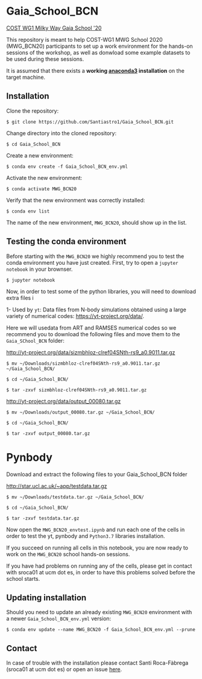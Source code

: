 # Gaia_School_BCN

[COST WG1 Milky Way Gaia School '20](https://indico.icc.ub.edu/event/52/)

This repository is meant to help COST-WG1 MWG School 2020 (MWG_BCN20) participants to set up a work environment for the hands-on sessions of the workshop, as well as donwload some example datasets to be used during these sessions. 

It is assumed that there exists a **working [anaconda3](https://www.anaconda.com/distribution/) installation** on the target machine. 

## Installation

Clone the repository:

```console
$ git clone https://github.com/Santiastro1/Gaia_School_BCN.git
```

Change directory into the cloned repository:

```console
$ cd Gaia_School_BCN
```
Create a new environment:

```console
$ conda env create -f Gaia_School_BCN_env.yml
```
Activate the new environment:

```console
$ conda activate MWG_BCN20
```
Verify that the new environment was correctly installed:

```console
$ conda env list
```
The name of the new environment, ```MWG_BCN20```, should show up in the list. 

## Testing the conda environment

Before starting with the ```MWG_BCN20``` we highly recommend you to test the conda environment you have just created. 
First, try to open a ```jupyter notebook``` in your brownser.

```console
$ jupyter notebook
```

Now, in order to test some of the python libraries, you will need to download extra files i

1- Used by ```yt```: Data files from N-body simulations obtained using a large variety of numerical codes: https://yt-project.org/data/.

Here we will usedata from ART and RAMSES numerical codes so we recommend you to download the following files and move them to the ```Gaia_SChool_BCN``` folder:

http://yt-project.org/data/sizmbhloz-clref04SNth-rs9_a0.9011.tar.gz

```console
$ mv ~/Downloads/sizmbhloz-clref04SNth-rs9_a0.9011.tar.gz ~/Gaia_School_BCN/
```

```console
$ cd ~/Gaia_School_BCN/
```

```console
$ tar -zxvf sizmbhloz-clref04SNth-rs9_a0.9011.tar.gz
```

http://yt-project.org/data/output_00080.tar.gz

```console
$ mv ~/Downloads/output_00080.tar.gz ~/Gaia_School_BCN/
```

```console
$ cd ~/Gaia_School_BCN/
```

```console
$ tar -zxvf output_00080.tar.gz
```

# Pynbody

Download and extract the following files to your Gaia_School_BCN folder

http://star.ucl.ac.uk/~app/testdata.tar.gz

```console
$ mv ~/Downloads/testdata.tar.gz ~/Gaia_School_BCN/
```

```console
$ cd ~/Gaia_School_BCN/
```

```console
$ tar -zxvf testdata.tar.gz
```

Now open the ```MWG_BCN20_envtest.ipynb``` and run each one of the cells in order to test the yt, pynbody and ```Python3.7``` libraries installation.

If you succeed on running all cells in this notebook, you are now ready to work on the ```MWG_BCN20``` school hands-on sessions.

If you have had problems on running any of the cells, please get in contact with sroca01 at ucm dot es, in order to have this problems solved before the school starts.

## Updating installation

Should you need to update an already existing ```MWG_BCN20``` environment with a newer ```Gaia_School_BCN_env.yml``` version:

```console
$ conda env update --name MWG_BCN20 -f Gaia_School_BCN_env.yml --prune
```

## Contact

In case of trouble with the installation please contact Santi Roca-Fàbrega (sroca01 at ucm dot es) or open an issue [here](https://github.com/Santiastro1/Gaia_School_BCN/issues).

